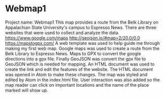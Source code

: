 # Webmap1
Project name: Webmap1
This map provides a route from the Belk Library on Appalachian State University's campus to Espresso News. 
There are three websites that were used to collect and analyze the data. 
https://www.google.com/maps
http://geojson.io/#map=2/20.0/0.0
https://mapstogpx.com/
A web template was used to help guide me through making my first web map. Google maps was used to create a route from the Belk Library to Espresso News. Maps to GPX to convert the google directions into a gpx file. Finally GeoJSON was convert the gpx file to GeoJSON which is needed for mapping. An HTML document was used to create the link and edit the features of the website. The HTML document was opened in Atom to make these changes. The map was styled and edited by Atom in the index.html file. User interaction was also added so the map reader can click on important locations and the name of the place marked will show up. 

